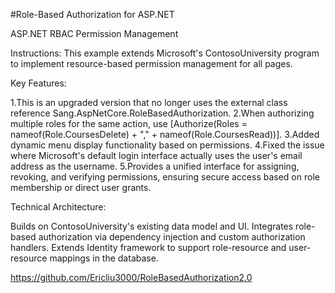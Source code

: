 ﻿#Role-Based Authorization for ASP.NET
 

ASP.NET RBAC Permission Management

Instructions:
This example extends Microsoft's ContosoUniversity program to implement resource-based permission management for all pages.

Key Features:

1.This is an upgraded version that no longer uses the external class reference Sang.AspNetCore.RoleBasedAuthorization.
2.When authorizing multiple roles for the same action, use [Authorize(Roles = nameof(Role.CoursesDelete) + "," + nameof(Role.CoursesRead))].
3.Added dynamic menu display functionality based on permissions.
4.Fixed the issue where Microsoft's default login interface actually uses the user's email address as the username.
5.Provides a unified interface for assigning, revoking, and verifying permissions, ensuring secure access based on role membership or direct user grants.

 
Technical Architecture:

Builds on ContosoUniversity's existing data model and UI.
Integrates role-based authorization via dependency injection and custom authorization handlers.
Extends Identity framework to support role-resource and user-resource mappings in the database.

https://github.com/Ericliu3000/RoleBasedAuthorization2.0